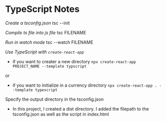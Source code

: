 # TypeScript Notes

_Create a tsconfig.json_
tsc --init

_Compile ts file into js file_
tsc FILENAME

_Run in watch mode_
tsc --watch FILENAME

_Use TypeScript with `create-react-app`_

- if you want to creater a new directory
  `npx create-react-app PROJECT_NAME --template typscript`

or

- if you want to initialize in a currency directory
  `npx create-react-app . --template typescript`

Specify the output directory in the tsconfig.json

- In this project, I created a dist directory. I added the filepath to the tsconfig.json as well as the script in index.html

